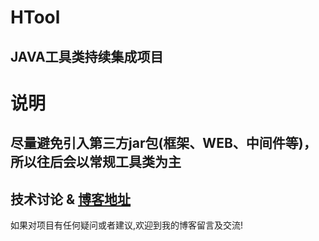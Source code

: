 # HTool

## JAVA工具类持续集成项目

# 说明
## 尽量避免引入第三方jar包(框架、WEB、中间件等)，所以往后会以常规工具类为主

## 技术讨论 & [博客地址](https://www.jacknolfskin.top/)
如果对项目有任何疑问或者建议,欢迎到我的博客留言及交流!
